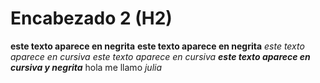 # Encabezado 2 (H2)
__este texto aparece en negrita__
**este texto aparece en negrita**
_este texto aparece en cursiva_
*este texto aparece en cursiva*
__*este texto aparece en cursiva y negrita*__
hola me llamo _julia_

